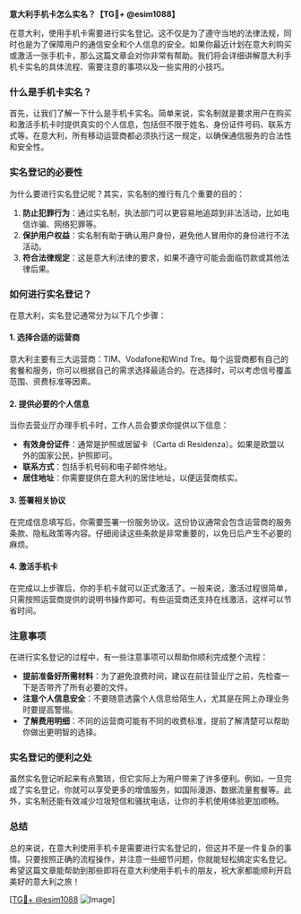 **意大利手机卡怎么实名？【TG💪+ @esim1088】**

在意大利，使用手机卡需要进行实名登记。这不仅是为了遵守当地的法律法规，同时也是为了保障用户的通信安全和个人信息的安全。如果你最近计划在意大利购买或激活一张手机卡，那么这篇文章会对你非常有帮助。我们将会详细讲解意大利手机卡实名的具体流程、需要注意的事项以及一些实用的小技巧。

### 什么是手机卡实名？

首先，让我们了解一下什么是手机卡实名。简单来说，实名制就是要求用户在购买和激活手机卡时提供真实的个人信息，包括但不限于姓名、身份证件号码、联系方式等。在意大利，所有移动运营商都必须执行这一规定，以确保通信服务的合法性和安全性。

### 实名登记的必要性

为什么要进行实名登记呢？其实，实名制的推行有几个重要的目的：

1. **防止犯罪行为**：通过实名制，执法部门可以更容易地追踪到非法活动，比如电信诈骗、网络犯罪等。
2. **保护用户权益**：实名制有助于确认用户身份，避免他人冒用你的身份进行不法活动。
3. **符合法律规定**：这是意大利法律的要求，如果不遵守可能会面临罚款或其他法律后果。

### 如何进行实名登记？

在意大利，实名登记通常分为以下几个步骤：

#### 1. 选择合适的运营商

意大利主要有三大运营商：TIM、Vodafone和Wind Tre。每个运营商都有自己的套餐和服务，你可以根据自己的需求选择最适合的。在选择时，可以考虑信号覆盖范围、资费标准等因素。

#### 2. 提供必要的个人信息

当你去营业厅办理手机卡时，工作人员会要求你提供以下信息：
- **有效身份证件**：通常是护照或居留卡（Carta di Residenza）。如果是欧盟以外的国家公民，护照即可。
- **联系方式**：包括手机号码和电子邮件地址。
- **居住地址**：你需要提供在意大利的居住地址，以便运营商核实。

#### 3. 签署相关协议

在完成信息填写后，你需要签署一份服务协议。这份协议通常会包含运营商的服务条款、隐私政策等内容。仔细阅读这些条款是非常重要的，以免日后产生不必要的麻烦。

#### 4. 激活手机卡

在完成以上步骤后，你的手机卡就可以正式激活了。一般来说，激活过程很简单，只需按照运营商提供的说明书操作即可。有些运营商还支持在线激活，这样可以节省时间。

### 注意事项

在进行实名登记的过程中，有一些注意事项可以帮助你顺利完成整个流程：

- **提前准备好所需材料**：为了避免浪费时间，建议在前往营业厅之前，先检查一下是否带齐了所有必要的文件。
- **注意个人信息安全**：不要随意透露个人信息给陌生人，尤其是在网上办理业务时要提高警惕。
- **了解费用明细**：不同的运营商可能有不同的收费标准，提前了解清楚可以帮助你做出更明智的选择。

### 实名登记的便利之处

虽然实名登记听起来有点繁琐，但它实际上为用户带来了许多便利。例如，一旦完成了实名登记，你就可以享受更多的增值服务，如国际漫游、数据流量套餐等。此外，实名制还能有效减少垃圾短信和骚扰电话，让你的手机使用体验更加顺畅。

### 总结

总的来说，在意大利使用手机卡是需要进行实名登记的，但这并不是一件复杂的事情。只要按照正确的流程操作，并注意一些细节问题，你就能轻松搞定实名登记。希望这篇文章能帮助到那些即将在意大利使用手机卡的朋友，祝大家都能顺利开启美好的意大利之旅！

[[TG💪+ @esim1088](https://t.me/s/esim1088) ![Image](https://i.postimg.cc/4NQfJmqS/Snipaste-2025-05-13-00-14-12.png)]